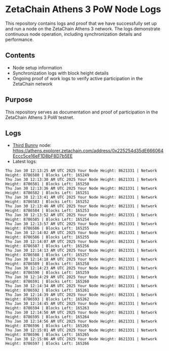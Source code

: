 # ZetaChain Athens 3 PoW Node Logs
This repository contains logs and proof that we have successfully set up and run a node on the ZetaChain Athens 3 network. The logs demonstrate continuous node operation, including synchronization details and performance.

## Contents
- Node setup information
- Synchronization logs with block height details
- Ongoing proof of work logs to verify active participation in the ZetaChain network

## Purpose
This repository serves as documentation and proof of participation in the ZetaChain Athens 3 PoW testnet.

## Logs

- [Third Bunny](https://thirdbunny.xyz/) node: https://athens.explorer.zetachain.com/address/0x225254d35dE666064Eccc5ce16eF1D8bF8D7b5EE
- Latest logs:
```
Thu Jan 30 12:13:25 AM UTC 2025 Your Node Height: 8621331 | Network Height: 8786580 | Blocks Left: 165249
Thu Jan 30 12:13:30 AM UTC 2025 Your Node Height: 8621331 | Network Height: 8786581 | Blocks Left: 165250
Thu Jan 30 12:13:36 AM UTC 2025 Your Node Height: 8621331 | Network Height: 8786582 | Blocks Left: 165251
Thu Jan 30 12:13:41 AM UTC 2025 Your Node Height: 8621331 | Network Height: 8786583 | Blocks Left: 165252
Thu Jan 30 12:13:46 AM UTC 2025 Your Node Height: 8621331 | Network Height: 8786584 | Blocks Left: 165253
Thu Jan 30 12:13:52 AM UTC 2025 Your Node Height: 8621331 | Network Height: 8786585 | Blocks Left: 165254
Thu Jan 30 12:13:57 AM UTC 2025 Your Node Height: 8621331 | Network Height: 8786586 | Blocks Left: 165255
Thu Jan 30 12:14:02 AM UTC 2025 Your Node Height: 8621331 | Network Height: 8786586 | Blocks Left: 165255
Thu Jan 30 12:14:07 AM UTC 2025 Your Node Height: 8621331 | Network Height: 8786587 | Blocks Left: 165256
Thu Jan 30 12:14:13 AM UTC 2025 Your Node Height: 8621331 | Network Height: 8786588 | Blocks Left: 165257
Thu Jan 30 12:14:18 AM UTC 2025 Your Node Height: 8621331 | Network Height: 8786589 | Blocks Left: 165258
Thu Jan 30 12:14:23 AM UTC 2025 Your Node Height: 8621331 | Network Height: 8786590 | Blocks Left: 165259
Thu Jan 30 12:14:29 AM UTC 2025 Your Node Height: 8621331 | Network Height: 8786591 | Blocks Left: 165260
Thu Jan 30 12:14:34 AM UTC 2025 Your Node Height: 8621331 | Network Height: 8786592 | Blocks Left: 165261
Thu Jan 30 12:14:39 AM UTC 2025 Your Node Height: 8621331 | Network Height: 8786593 | Blocks Left: 165262
Thu Jan 30 12:14:45 AM UTC 2025 Your Node Height: 8621331 | Network Height: 8786594 | Blocks Left: 165263
Thu Jan 30 12:14:50 AM UTC 2025 Your Node Height: 8621331 | Network Height: 8786595 | Blocks Left: 165264
Thu Jan 30 12:14:56 AM UTC 2025 Your Node Height: 8621331 | Network Height: 8786596 | Blocks Left: 165265
Thu Jan 30 12:15:01 AM UTC 2025 Your Node Height: 8621331 | Network Height: 8786596 | Blocks Left: 165265
Thu Jan 30 12:15:06 AM UTC 2025 Your Node Height: 8621331 | Network Height: 8786597 | Blocks Left: 165266
```
